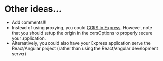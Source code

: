 # Other ideas...

- Add comments!!!!
- Instead of using proxying, you could [CORS in Express](https://expressjs.com/en/resources/middleware/cors.html). However, note that you should setup the origin in the corsOptions to properly secure your application.
- Alternatively, you could also have your Express application serve the React/Angular project (rather than using the React/Angular development server)
